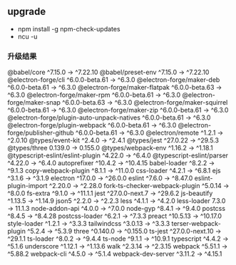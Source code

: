 ## upgrade

* npm install -g npm-check-updates
* ncu -u

### 升级结果
@babel/core                                         ^7.15.0  →  ^7.22.10
 @babel/preset-env                                   ^7.15.0  →  ^7.22.10
 @electron-forge/cli                          ^6.0.0-beta.61  →    ^6.3.0
 @electron-forge/maker-deb                    ^6.0.0-beta.61  →    ^6.3.0
 @electron-forge/maker-flatpak                ^6.0.0-beta.63  →    ^6.3.0
 @electron-forge/maker-rpm                    ^6.0.0-beta.61  →    ^6.3.0
 @electron-forge/maker-snap                   ^6.0.0-beta.63  →    ^6.3.0
 @electron-forge/maker-squirrel               ^6.0.0-beta.61  →    ^6.3.0
 @electron-forge/maker-zip                    ^6.0.0-beta.61  →    ^6.3.0
 @electron-forge/plugin-auto-unpack-natives   ^6.0.0-beta.61  →    ^6.3.0
 @electron-forge/plugin-webpack               ^6.0.0-beta.61  →    ^6.3.0
 @electron-forge/publisher-github             ^6.0.0-beta.61  →    ^6.3.0
 @electron/remote                                     ^1.2.1  →   ^2.0.10
 @types/event-kit                                     ^2.4.0  →    ^2.4.1
 @types/jest                                        ^27.0.22  →   ^29.5.3
 @types/three                                        0.139.0  →   0.155.0
 @types/webpack-env                                  ^1.16.2  →   ^1.18.1
 @typescript-eslint/eslint-plugin                    ^4.22.0  →    ^6.4.0
 @typescript-eslint/parser                           ^4.22.0  →    ^6.4.0
 autoprefixer                                        ^10.4.2  →  ^10.4.15
 babel-loader                                         ^8.2.2  →    ^9.1.3
 copy-webpack-plugin                                  ^8.1.1  →   ^11.0.0
 css-loader                                           ^4.2.1  →    ^6.8.1
 ejs                                                  ^3.1.6  →    ^3.1.9
 electron                                            ^17.0.0  →   ^26.0.0
 eslint                                               ^7.6.0  →   ^8.47.0
 eslint-plugin-import                                ^2.20.0  →   ^2.28.0
 fork-ts-checker-webpack-plugin                      ^5.0.14  →    ^8.0.0
 fs-extra                                             ^9.1.0  →   ^11.1.1
 jest                                         ^27.0.0-next.7  →   ^29.6.2
 js-beautify                                         ^1.13.5  →   ^1.14.9
 json5                                                ^2.2.0  →    ^2.2.3
 less                                                 ^4.1.1  →    ^4.2.0
 less-loader                                           7.3.0  →    11.1.3
 node-addon-api                                       ^4.0.0  →    ^7.0.0
 node-gyp                                             ^8.4.1  →    ^9.4.0
 postcss                                              ^8.4.5  →   ^8.4.28
 postcss-loader                                       ^6.2.1  →    ^7.3.3
 preact                                             ^10.5.13  →  ^10.17.0
 style-loader                                         ^1.2.1  →    ^3.3.3
 tailwindcss                                         ^3.0.13  →    ^3.3.3
 terser-webpack-plugin                                ^5.2.4  →    ^5.3.9
 three                                              ^0.140.0  →  ^0.155.0
 ts-jest                                     ^27.0.0-next.10  →   ^29.1.1
 ts-loader                                            ^8.0.2  →    ^9.4.4
 ts-node                                              ^9.1.1  →   ^10.9.1
 typescript                                           ^4.4.2  →    ^5.1.6
 underscore                                          ^1.12.1  →   ^1.13.6
 walk                                                ^2.3.14  →   ^2.3.15
 webpack                                             ^5.51.1  →   ^5.88.2
 webpack-cli                                          ^4.5.0  →    ^5.1.4
 webpack-dev-server                                  ^3.11.2  →   ^4.15.1